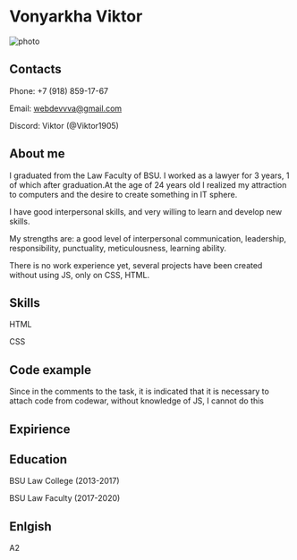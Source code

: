 # Vonyarkha Viktor 
![photo](https://github.com/Viktor1905/juveliry-project/blob/main/img/Photo.jpg?raw=true)
## Contacts
Phone: +7 (918) 859-17-67

Email: webdevvva@gmail.com

Discord: Viktor (@Viktor1905) 
## About me
I graduated from the Law Faculty of BSU. I worked as a lawyer for 3 years, 1 of which after graduation.At the age of 24 years old I realized my attraction to computers and the desire to create something in IT sphere.


I have good interpersonal skills, and very willing to learn and develop new skills.


My strengths are: a good level of interpersonal communication, leadership, responsibility, punctuality, meticulousness, learning ability.


There is no work experience yet, several projects have been created without using JS, only on CSS, HTML.
## Skills
HTML


CSS
## Code example
Since in the comments to the task, it is indicated that it is necessary to attach code from codewar, without knowledge of JS, I cannot do this
## Expirience
## Education 
BSU Law College (2013-2017)


BSU Law Faculty (2017-2020)
## Enlgish
A2 
